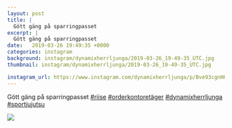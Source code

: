 ```yaml
---
layout: post
title: |
  Gött gäng på sparringpasset 
excerpt: |
  Gött gäng på sparringpasset    
date:   2019-03-26 19:49:35 +0000
categories: instagram
background: instagram/dynamixherrljunga/2019-03-26_19-49-35_UTC.jpg
thumbnail: instagram/dynamixherrljunga/2019-03-26_19-49-35_UTC.jpg

instagram_url: https://www.instagram.com/dynamixherrljunga/p/Bve93cgnHHd
---
```

Gött gäng på sparringpasset [#riise](https://www.instagram.com/explore/tags/riise/) [#orderkontoretäger](https://www.instagram.com/explore/tags/orderkontoretäger/) [#dynamixherrljunga](https://www.instagram.com/explore/tags/dynamixherrljunga/) [#sportjujutsu](https://www.instagram.com/explore/tags/sportjujutsu/)



<img src='{{ site.baseurl }}/instagram/dynamixherrljunga/2019-03-26_19-49-35_UTC.jpg' class='img-fluid' />
